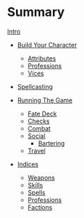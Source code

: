 # Summary
[Intro](./intro.mdown)

- [Build Your Character](character-builder.mdown)
	- [Attributes](./attributes.mdown)
	- [Professions](build/professions.mdown)
	- [Vices](build/vices)

- [Spellcasting]()

- [Running The Game]()
	- [Fate Deck](fate-deck.mdown)
	- [Checks](checks.mdown)
	- [Combat](./combat.mdown)
	- [Social]()
		- [Bartering]()
	- [Travel]()

- [Indices]()
	- [Weapons]()
	- [Skills]()
	- [Spells]()
	- [Professions]()
	- [Factions]()
